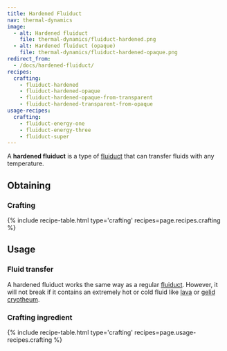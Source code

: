 ```yaml
---
title: Hardened Fluiduct
nav: thermal-dynamics
image:
  - alt: Hardened fluiduct
    file: thermal-dynamics/fluiduct-hardened.png
  - alt: Hardened fluiduct (opaque)
    file: thermal-dynamics/fluiduct-hardened-opaque.png
redirect_from:
  - /docs/hardened-fluiduct/
recipes:
  crafting:
    - fluiduct-hardened
    - fluiduct-hardened-opaque
    - fluiduct-hardened-opaque-from-transparent
    - fluiduct-hardened-transparent-from-opaque
usage-recipes:
  crafting:
    - fluiduct-energy-one
    - fluiduct-energy-three
    - fluiduct-super
---
```


A **hardened fluiduct** is a type of [fluiduct](/docs/fluiduct/) that can
transfer fluids with any temperature.


Obtaining
---------

### Crafting
{% include recipe-table.html type='crafting' recipes=page.recipes.crafting %}


Usage
-----

### Fluid transfer
A hardened fluiduct works the same way as a regular [fluiduct](/docs/fluiduct/).
However, it will not break if it contains an extremely hot or cold fluid like
[lava](https://minecraft.gamepedia.com/Lava) or [gelid
cryotheum](/docs/gelid-cryotheum/).

### Crafting ingredient
{% include recipe-table.html type='crafting' recipes=page.usage-recipes.crafting %}
